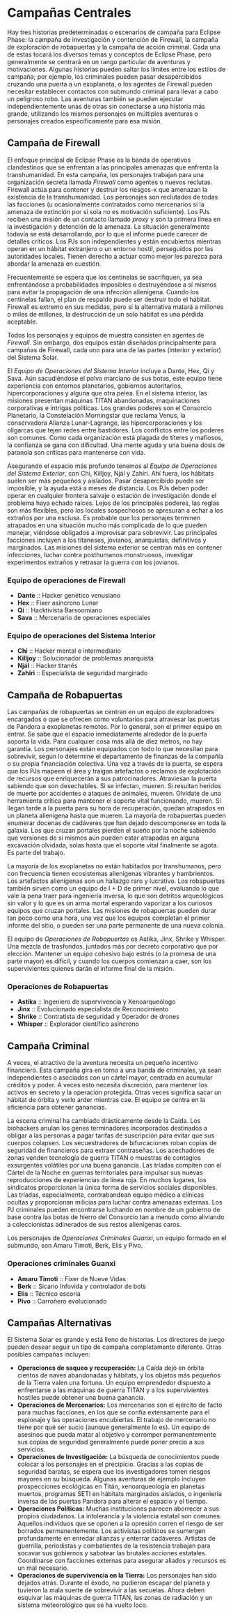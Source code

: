 # Campañas Centrales

Hay tres historias predeterminadas o escenarios de campaña para Eclipse Phase: la campaña de investigación y contención de Firewall, la campaña de exploración de robapuertas y la campaña de acción criminal. Cada una de estas tocará los diversos temas y conceptos de Eclipse Phase, pero generalmente se centrará en un rango particular de aventuras y motivaciones. Algunas historias pueden saltar los límites entre los estilos de campaña; por ejemplo, los criminales pueden pasar desapercibidos cruzando una puerta a un exoplaneta, o los agentes de Firewall pueden necesitar establecer contactos con submundo criminal para llevar a cabo un peligroso robo. Las aventuras también se pueden ejecutar independientemente unas de otras sin conectarse a una historia más grande, utilizando los mismos personajes en múltiples aventuras o personajes creados específicamente para esa misión.

## Campaña de Firewall

El enfoque principal de Eclipse Phase es la banda de operativos clandestinos que se enfrentan a las principales amenazas que enfrenta la transhumanidad. En esta campaña, los personajes trabajan para una organización secreta llamada _Firewall_ como agentes o nuevos reclutas. Firewall actúa para contener y destruir los riesgos-x que amenazan la existencia de la transhumanidad. Los personajes son reclutados de todas las facciones (u ocasionalmente contratados como mercenarios si la amenaza de extinción por sí sola no es motivación suficiente). Los PJs reciben una misión de un contacto llamado _proxy_ y son la primera línea en la investigación y detención de la amenaza. La situación generalmente todavía se está desarrollando, por lo que el informe puede carecer de detalles críticos. Los PJs son independientes y están encubiertos mientras operan en un hábitat extranjero o un entorno hostil, perseguidos por las autoridades locales. Tienen derecho a actuar como mejor les parezca para abordar la amenaza en cuestión.

Frecuentemente se espera que los centinelas se sacrifiquen, ya sea enfrentándose a probabilidades imposibles o destruyéndose a sí mismos para evitar la propagación de una infección alienígena. Cuando los centinelas fallan, el plan de respaldo puede ser destruir todo el hábitat. Firewall es extremo en sus medidas, pero si la alternativa matará a millones o miles de millones, la destrucción de un solo hábitat es una pérdida aceptable.

Todos los personajes y equipos de muestra consisten en agentes de _Firewall_. Sin embargo, dos equipos están diseñados principalmente para campañas de Firewall, cada uno para una de las partes (interior y exterior) del Sistema Solar.

El _Equipo de Operaciones del Sistema Interior_ incluye a Dante, Hex, Qi y Sava. Aún sacudiéndose el polvo marciano de sus botas, este equipo tiene experiencia con entornos planetarios, gobiernos autoritarios, hipercorporaciones y alguna que otra pelea. En el sistema interior, las misiones presentan máquinas TITAN abandonadas, maquinaciones corporativas e intrigas políticas. Los grandes poderes son el Consorcio Planetario, la Constelación Morningstar que reclama Venus, la conservadora Alianza Lunar-Lagrange, las hipercorporaciones y los oligarcas que tejen redes entre bastidores. Los conflictos entre los poderes son comunes. Como cada organización está plagada de títeres y mafiosos, la confianza se gana con dificultad. Una mente aguda y una buena dosis de paranoia son críticas para mantenerse con vida.

Asegurando el espacio más profundo tenemos al _Equipo de Operaciones del Sistema Exterior_, con Chi, Killjoy, Njál y Zahiri. Ahí fuera, los hábitats suelen ser más pequeños y aislados. Pasar desapercibido puede ser imposible, y la ayuda está a meses de distancia. Los PJs deben poder operar en cualquier frontera salvaje o estación de investigación donde el problema haya echado raíces. Lejos de los principales poderes, las reglas son más flexibles, pero los locales sospechosos se apresuran a echar a los extraños por una esclusa. Es probable que los personajes terminen atrapados en una situación mucho más complicada de lo que pueden manejar, viéndose obligados a improvisar para sobrevivir. Las principales facciones incluyen a los titaneses, jovianos, anarquistas, definitivos y marginados. Las misiones del sistema exterior se centran más en contener infecciones, luchar contra posthumanos monstruosos, investigar experimentos extraños y retrasar la guerra con los jovianos.

<!-- CLEANED blockquote -->

### Equipo de operaciones de Firewall

- **Dante** :: Hacker genético venusiano
- **Hex** :: Fixer asíncrono Lunar
- **Qi** :: Hacktivista Barsoomiano
- **Sava** :: Mercenario de operaciones especiales

<!-- CLEANED /blockquote -->

<!-- CLEANED blockquote -->

### Equipo de operaciones del Sistema Interior

- **Chi** :: Hacker mental e intermediario
- **Killjoy** :: Solucionador de problemas anarquista
- **Njál** :: Hacker titanés
- **Zahiri** :: Especialista de seguridad marginado

<!-- CLEANED /blockquote -->

## Campaña de Robapuertas

Las campañas de robapuertas se centran en un equipo de exploradores encargados o que se ofrecen como voluntarios para atravesar las puertas de Pandora a exoplanetas remotos. Por lo general, son el primer equipo en entrar. Se sabe que el espacio inmediatamente alrededor de la puerta soporta la vida. Para cualquier cosa más allá de diez metros, no hay garantía. Los personajes están equipados con todo lo que necesitan para sobrevivir, según lo determine el departamento de finanzas de la compañía o su propia financiación colectiva. Una vez a través de la puerta, se espera que los PJs mapeen el área y traigan artefactos o reclamos de explotación de recursos que enriquecerán a sus patrocinadores. Atraviesan la puerta sabiendo que son desechables. Si se infectan, mueren. Si resultan heridos de muerte por accidentes o ataques de animales, mueren. Olvídate de una herramienta crítica para mantener el soporte vital funcionando, mueren. Si llegan tarde a la puerta para su hora de recuperación, quedan atrapados en un planeta alienígena hasta que mueren. La mayoría de robapuertas pueden enumerar docenas de cadáveres que han dejado descomponerse en toda la galaxia. Los que cruzan portales pierden el sueño por la noche sabiendo que versiones de sí mismos aún pueden estar atrapadas en alguna excavación olvidada, solas hasta que el soporte vital finalmente se agota. Es parte del trabajo.

La mayoría de los exoplanetas no están habitados por transhumanos, pero con frecuencia tienen ecosistemas alienígenas vibrantes y hambrientos. Los artefactos alienígenas son un hallazgo raro y lucrativo. Los robapuertas también sirven como un equipo de I + D de primer nivel, evaluando lo que vale la pena traer para ingeniería inversa, lo que son detritos arqueológicos sin valor y lo que es un arma mortal esperando vaporizar a los curiosos equipos que cruzan portales. Las misiones de robapuertas pueden durar tan poco como una hora, una vez que los equipos completan el primer informe del sitio, o pueden ser una parte permanente de una nueva colonia.

El equipo de _Operaciones de Robapuertas_ es Astika, Jinx, Shrike y Whisper. Una mezcla de trasfondos, juntados más por decreto corporativo que por elección. Mantener un equipo cohesivo bajo estrés (o la promesa de una parte mayor) es difícil, y cuando los cuerpos comienzan a caer, son los supervivientes quienes darán el informe final de la misión.

<!-- CLEANED blockquote -->

### Operaciones de Robapuertas

- **Astika** :: Ingeniero de supervivencia y Xenoarqueólogo
- **Jinx** :: Evolucionado especialista de Reconocimiento
- **Shrike** :: Contratista de seguridad y Operador de drones
- **Whisper** :: Explorador científico asíncrono

<!-- CLEANED /blockquote -->

## Campaña Criminal

A veces, el atractivo de la aventura necesita un pequeño incentivo financiero. Esta campaña gira en torno a una banda de criminales, ya sean independientes o asociados con un cártel mayor, centrada en acumular créditos y poder. A veces esto necesita discreción, para mantener los activos en secreto y la operación protegida. Otras veces significa sacar un hábitat de órbita y verlo arder mientras cae. El equipo se centra en la eficiencia para obtener ganancias.

La escena criminal ha cambiado drásticamente desde la Caída. Los biohackers anulan los genes terminadores incorporados destinados a obligar a las personas a pagar tarifas de suscripción para evitar que sus cuerpos colapsen. Los secuestradores de bifurcaciones roban copias de seguridad de financieros para extraer contraseñas. Los acechadores de zonas venden tecnología de guerra TITAN o muestras de contagios exsurgentes volátiles por una buena ganancia. Las tríadas compiten con el Cártel de la Noche en guerras territoriales para impulsar sus nuevas reproducciones de experiencias de línea roja. En muchos lugares, los sindicatos proporcionan la única forma de servicios sociales disponibles. Las tríadas, especialmente, contrabandean equipo médico a clínicas ocultas y proporcionan milicias para luchar contra amenazas externas. Los PJ criminales pueden encontrarse luchando en nombre de un gobierno de base contra las botas de hierro del Consorcio tan a menudo como aliviando a coleccionistas adinerados de sus restos alienígenas caros.

Los personajes de _Operaciones Criminales Guanxi_, un equipo formado en el submundo, son Amaru Timoti, Berk, Elis y Pivo.

<!-- CLEANED blockquote -->

### Operaciones criminales Guanxi

- **Amaru Timoti** :: Fixer de Nueve Vidas
- **Berk** :: Sicario Infovida y controlador de bots
- **Elis** :: Técnico escoria
- **Pivo** :: Carroñero evolucionado

<!-- CLEANED /blockquote -->

<!-- CLEANED blockquote -->

## Campañas Alternativas

El Sistema Solar es grande y está lleno de historias. Los directores de juego pueden desear seguir un tipo de campaña completamente diferente. Otras posibles campañas incluyen:

- **Operaciones de saqueo y recuperación:** La Caída dejó en órbita cientos de naves abandonadas y hábitats, y los objetos más pequeños de la Tierra valen una fortuna. Un equipo emprendedor dispuesto a enfrentarse a las máquinas de guerra TITAN y a los supervivientes hostiles puede obtener una buena ganancia.
- **Operaciones de Mercenarios:** Los mercenarios son el ejército de facto para muchas facciones, en los que se confía extensamente para el espionaje y las operaciones encubiertas. El trabajo de mercenario no tiene por qué ser sucio (aunque generalmente lo es). Un equipo de asesinos que pueda matar al objetivo y corromper permanentemente sus copias de seguridad generalmente puede poner precio a sus servicios.
- **Operaciones de Investigación:** La búsqueda de conocimientos puede colocar a los personajes en el precipicio. Gracias a las copias de seguridad baratas, se espera que los investigadores tomen riesgos mayores en su búsqueda. Algunas aventuras de ejemplo incluyen prospecciones ecológicas en Titán, xenoarqueología en planetas muertos, programas SETI en hábitats marginados aislados, o ingeniería inversa de las puertas Pandora para alterar el espacio y el tiempo.
- **Operaciones Políticas:** Muchas instituciones parecen aborrecer a sus propios ciudadanos. La intolerancia y la violencia estatal son comunes. Aquellos individuos que se oponen a la opresión corren el riesgo de ser borrados permanentemente. Los activistas políticos se sumergen profundamente en enredar alianzas y enterrar cadáveres. Artistas de guerrilla, periodistas y combatientes de la resistencia trabajan para socavar sus gobiernos y sabotear las brutales acciones estatales. Coordinarse con facciones externas para asegurar aliados y recursos es un mal necesario.
- **Operaciones de supervivencia en la Tierra:** Los personajes han sido dejados atrás. Durante el éxodo, no pudieron escapar del planeta y tuvieron la mala suerte de sobrevivir a las secuelas. Ahora deben esquivar las máquinas de guerra TITAN, las zonas de radiación y un sistema meteorológico que se ha vuelto loco.

<!-- CLEANED /blockquote -->
